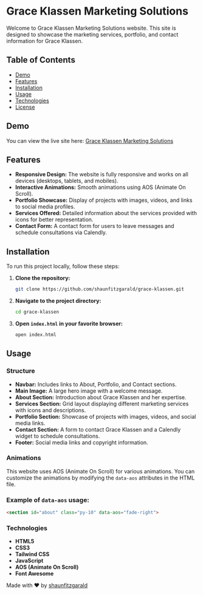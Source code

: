 # Grace Klassen Marketing Solutions

Welcome to Grace Klassen Marketing Solutions website. This site is designed to showcase the marketing services, portfolio, and contact information for Grace Klassen.

## Table of Contents

- [Demo](#demo)
- [Features](#features)
- [Installation](#installation)
- [Usage](#usage)
- [Technologies](#technologies)
- [License](#license)

## Demo

You can view the live site here: [Grace Klassen Marketing Solutions](#)

## Features

- **Responsive Design:** The website is fully responsive and works on all devices (desktops, tablets, and mobiles).
- **Interactive Animations:** Smooth animations using AOS (Animate On Scroll).
- **Portfolio Showcase:** Display of projects with images, videos, and links to social media profiles.
- **Services Offered:** Detailed information about the services provided with icons for better representation.
- **Contact Form:** A contact form for users to leave messages and schedule consultations via Calendly.

## Installation

To run this project locally, follow these steps:

1. **Clone the repository:**

    ```bash
    git clone https://github.com/shaunfitzgarald/grace-klassen.git
    ```

2. **Navigate to the project directory:**

    ```bash
    cd grace-klassen
    ```

3. **Open `index.html` in your favorite browser:**

    ```bash
    open index.html
    ```

## Usage

### Structure

- **Navbar:** Includes links to About, Portfolio, and Contact sections.
- **Main Image:** A large hero image with a welcome message.
- **About Section:** Introduction about Grace Klassen and her expertise.
- **Services Section:** Grid layout displaying different marketing services with icons and descriptions.
- **Portfolio Section:** Showcase of projects with images, videos, and social media links.
- **Contact Section:** A form to contact Grace Klassen and a Calendly widget to schedule consultations.
- **Footer:** Social media links and copyright information.

### Animations

This website uses AOS (Animate On Scroll) for various animations. You can customize the animations by modifying the `data-aos` attributes in the HTML file.

### Example of `data-aos` usage:

```html
<section id="about" class="py-10" data-aos="fade-right">
```

### Technologies

- **HTML5**
- **CSS3**
- **Tailwind CSS**
- **JavaScript**
- **AOS (Animate On Scroll)**
- **Font Awesome**

Made with ❤️ by [shaunfitzgarald](https://github.com/shaunfitzgarald)